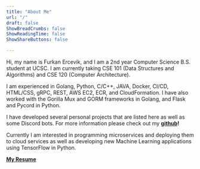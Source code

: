 ```yaml
---
title: "About Me"
url: "/"
draft: false
ShowBreadCrumbs: false
ShowReadingTime: false
ShowShareButtons: false

---
```

Hi, my name is Furkan Ercevik, and I am a 2nd year Computer Science B.S. student at UCSC. I am currently taking CSE 101 (Data Structures and Algorithms) and CSE 120 (Computer Architecture). 

I am experienced in Golang, Python, C/C++, JAVA, Docker, CI/CD, HTML/CSS, gRPC, REST, AWS EC2, ECR, and CloudFormation. I have also worked with the Gorilla Mux and GORM frameworks in Golang, and Flask and Pycord in Python.

I have developed several personal projects that are listed here as well as some Discord bots. For more information please check out my **[github](https://github.com/fercevik729)!**

Currently I am interested in programming microservices and deploying them to cloud services as well as developing new Machine Learning applications using TensorFlow in Python.

**[My Resume](https://drive.google.com/file/d/17_XP3bkyt0YsyM62RNoVazAgmlsSgYiG/view?usp=sharing)**


